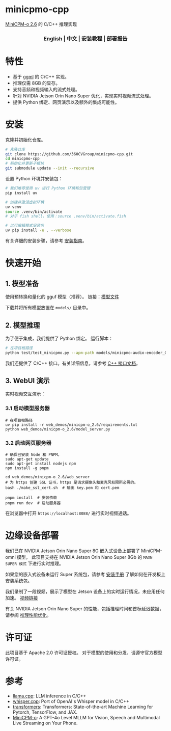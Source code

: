 # minicpmo-cpp

[MiniCPM-o 2.6](https://huggingface.co/openbmb/MiniCPM-o-2_6) 的 C/C++ 推理实现

<h3 align="center">
<a href="README.md"><b>English</b></a> | <b>中文</b> | <a href="./docs/install_zh.md"><b>安装教程</b></a> | <a href="./docs/report_zh.md"><b>部署报告</b></a>
</h3>

# 特性
- 基于 [ggml](https://github.com/ggml-org/ggml) 的 C/C++ 实现。
- 推理仅需 8GB 的显存。
- 支持音频和视频输入的流式处理。
- 针对 NVIDIA Jetson Orin Nano Super 优化，实现实时视频流式处理。
- 提供 Python 绑定、网页演示以及额外的集成可能性。

# 安装

克隆并初始化仓库。
```bash
# 克隆仓库
git clone https://github.com/360CVGroup/minicpmo-cpp.git
cd minicpmo-cpp
# 初始化并更新子模块
git submodule update --init --recursive
```

设置 Python 环境并安装包：

```bash
# 我们推荐使用 uv 进行 Python 环境和包管理
pip install uv

# 创建并激活虚拟环境
uv venv
source .venv/bin/activate
# 对于 fish shell，使用：source .venv/bin/activate.fish

# 以可编辑模式安装包
uv pip install -e . --verbose
```

有关详细的安装步骤，请参考 [安装指南](./docs/install_zh.md)。

# 快速开始

## 1. 模型准备

使用预转换和量化的 gguf 模型（推荐）。
链接：[模型文件](http://beijing.xstore.qihoo.net/cv-service/minicpmo-cpp/models.tar)

下载并将所有模型放置在 `models/` 目录中。

## 2. 模型推理
为了便于集成，我们提供了 Python 绑定。
运行脚本：
```bash
# 在项目根路径
python test/test_minicpmo.py --apm-path models/minicpmo-audio-encoder_Q4_K.gguf --vpm-path models/minicpmo-image-encoder_Q4_1.gguf --llm-path models/Model-7.6B-Q4_K_M.gguf --video-path assets/Skiing.mp4
```
我们还提供了 C/C++ 接口。有关详细信息，请参考 [C++ 接口文档](docs/install_zh.md#2-c-interface-optional)。

## 3. WebUI 演示
实时视频交互演示：

### 3.1 启动模型服务器
```shell
# 在项目根路径
uv pip install -r web_demos/minicpm-o_2.6/requirements.txt
python web_demos/minicpm-o_2.6/model_server.py
```

### 3.2 启动网页服务器
```shell
# 确保已安装 Node 和 PNPM。
sudo apt-get update
sudo apt-get install nodejs npm
npm install -g pnpm

cd web_demos/minicpm-o_2.6/web_server
# 为 https 创建 SSL 证书，https 是请求摄像头和麦克风权限所必需的。
bash ./make_ssl_cert.sh  # 输出 key.pem 和 cert.pem

pnpm install  # 安装依赖
pnpm run dev  # 启动服务器
```
在浏览器中打开 `https://localhost:8088/` 进行实时视频通话。

# 边缘设备部署
我们已在 NVIDIA Jetson Orin Nano Super 8G 嵌入式设备上部署了 MiniCPM-omni 模型。
此项目支持在 NVIDIA Jetson Orin Nano Super 8Gb 的 `MAXN SUPER 模式` 下进行实时推理。

如果您的嵌入式设备未运行 Super 系统包，请参考 [安装手册](https://www.jetson-ai-lab.com/initial_setup_jon.html) 了解如何在开发板上安装系统包。

我们录制了一段视频，展示了模型在 Jetson 设备上的实时运行情况，未应用任何加速。
[视频链接](https://beijing.xstore.qihoo.net/cv-service/minicpmo-cpp/%E5%A4%A7%E6%A8%A1%E5%9E%8B%E7%AB%AF%E4%BE%A7%E9%83%A8%E7%BD%B2demo.mp4)

有关 NVIDIA Jetson Orin Nano Super 的性能，包括推理时间和首标延迟数据，请参阅 [推理性能优化](./docs/report_en.md#3-inference-performance-optimization)。

# 许可证
此项目基于 Apache 2.0 许可证授权。
对于模型的使用和分发，请遵守官方模型许可证。

# 参考
- [llama.cpp](https://github.com/ggml-org/llama.cpp): LLM inference in C/C++
- [whisper.cpp](https://github.com/ggerganov/whisper.cpp): Port of OpenAI's Whisper model in C/C++
- [transformers](https://github.com/huggingface/transformers): Transformers: State-of-the-art Machine Learning for Pytorch, TensorFlow, and JAX.
- [MiniCPM-o](https://github.com/OpenBMB/MiniCPM-o): A GPT-4o Level MLLM for Vision, Speech and Multimodal Live Streaming on Your Phone.
